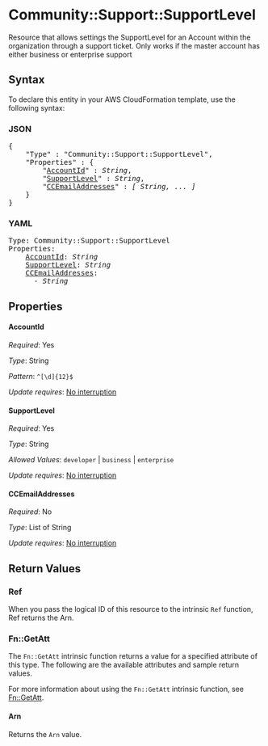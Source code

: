 # Community::Support::SupportLevel

Resource that allows settings the SupportLevel for an Account within the organization through a support ticket. Only works if the master account has either business or enterprise support

## Syntax

To declare this entity in your AWS CloudFormation template, use the following syntax:

### JSON

<pre>
{
    "Type" : "Community::Support::SupportLevel",
    "Properties" : {
        "<a href="#accountid" title="AccountId">AccountId</a>" : <i>String</i>,
        "<a href="#supportlevel" title="SupportLevel">SupportLevel</a>" : <i>String</i>,
        "<a href="#ccemailaddresses" title="CCEmailAddresses">CCEmailAddresses</a>" : <i>[ String, ... ]</i>
    }
}
</pre>

### YAML

<pre>
Type: Community::Support::SupportLevel
Properties:
    <a href="#accountid" title="AccountId">AccountId</a>: <i>String</i>
    <a href="#supportlevel" title="SupportLevel">SupportLevel</a>: <i>String</i>
    <a href="#ccemailaddresses" title="CCEmailAddresses">CCEmailAddresses</a>: <i>
      - String</i>
</pre>

## Properties

#### AccountId

_Required_: Yes

_Type_: String

_Pattern_: <code>^[\d]{12}$</code>

_Update requires_: [No interruption](https://docs.aws.amazon.com/AWSCloudFormation/latest/UserGuide/using-cfn-updating-stacks-update-behaviors.html#update-no-interrupt)

#### SupportLevel

_Required_: Yes

_Type_: String

_Allowed Values_: <code>developer</code> | <code>business</code> | <code>enterprise</code>

_Update requires_: [No interruption](https://docs.aws.amazon.com/AWSCloudFormation/latest/UserGuide/using-cfn-updating-stacks-update-behaviors.html#update-no-interrupt)

#### CCEmailAddresses

_Required_: No

_Type_: List of String

_Update requires_: [No interruption](https://docs.aws.amazon.com/AWSCloudFormation/latest/UserGuide/using-cfn-updating-stacks-update-behaviors.html#update-no-interrupt)

## Return Values

### Ref

When you pass the logical ID of this resource to the intrinsic `Ref` function, Ref returns the Arn.

### Fn::GetAtt

The `Fn::GetAtt` intrinsic function returns a value for a specified attribute of this type. The following are the available attributes and sample return values.

For more information about using the `Fn::GetAtt` intrinsic function, see [Fn::GetAtt](https://docs.aws.amazon.com/AWSCloudFormation/latest/UserGuide/intrinsic-function-reference-getatt.html).

#### Arn

Returns the <code>Arn</code> value.

